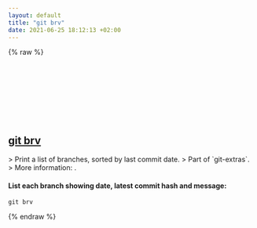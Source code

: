 ```yaml
---
layout: default
title: "git brv"
date: 2021-06-25 18:12:13 +02:00
---
```

{% raw %}
<h2 id="git-brv">
  <a href="/en/common/git-brv.html">git brv</a> <a href="#git-brv"><svg class="icon">
    <use href="/assets/images/unicode_sprite.svg#link" />
  </svg></a>
</h2>
> Print a list of branches, sorted by last commit date.
> Part of `git-extras`.
> More information: <https://github.com/tj/git-extras/blob/master/Commands.md#git-brv>.

#### List each branch showing date, latest commit hash and message:
```shell
git brv
```
{% endraw %}